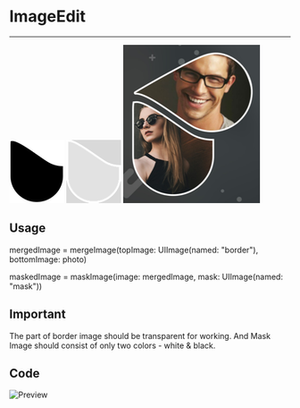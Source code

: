 # ImageEdit

--------------

![Preview](https://github.com/Eratos1122/ImageEdit/blob/master/mask1.png)
![Preview](https://github.com/Eratos1122/ImageEdit/blob/master/border.png)
![Preview](https://github.com/Eratos1122/ImageEdit/blob/master/maskandmergewithborder.png)

Usage
--------------

mergedImage = mergeImage(topImage: UIImage(named: "border"), bottomImage: photo)

maskedImage = maskImage(image: mergedImage, mask: UIImage(named: "mask"))

Important
--------------

The <Gray> part of border image should be transparent for working.
And Mask Image should consist of only two colors - white & black.

Code
--------------

![Preview](https://github.com/Eratos1122/ImageEdit/blob/master/ImageEdit.swift)
